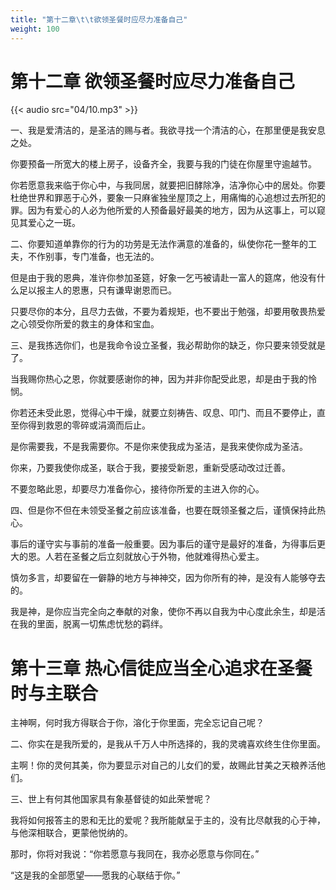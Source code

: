 ```yaml
---
title: "第十二章\t\t欲领圣餐时应尽力准备自己"
weight: 100
---
```

# 第十二章		欲领圣餐时应尽力准备自己

{{< audio src="04/10.mp3" >}}

一、我是爱清洁的，是圣洁的赐与者。我欲寻找一个清洁的心，在那里便是我安息之处。

你要预备一所宽大的楼上房子，设备齐全，我要与我的门徒在你屋里守逾越节。

你若愿意我来临于你心中，与我同居，就要把旧酵除净，洁净你心中的居处。你要杜绝世界和罪恶于心外，要象一只麻雀独坐屋顶之上，用痛悔的心追想过去所犯的罪。因为有爱心的人必为他所爱的人预备最好最美的地方，因为从这事上，可以窥见其爱心之一斑。

二、你要知道单靠你的行为的功劳是无法作满意的准备的，纵使你花一整年的工夫，不作别事，专门准备，也无法的。

但是由于我的恩典，准许你参加圣筵，好象一乞丐被请赴一富人的筵席，他没有什么足以报主人的恩惠，只有谦卑谢恩而已。

只要尽你的本分，且尽力去做，不要为着规矩，也不要出于勉强，却要用敬畏热爱之心领受你所爱的救主的身体和宝血。

三、是我拣选你们，也是我命令设立圣餐，我必帮助你的缺乏，你只要来领受就是了。

当我赐你热心之恩，你就要感谢你的神，因为并非你配受此恩，却是由于我的怜悯。

你若还未受此恩，觉得心中干燥，就要立刻祷告、叹息、叩门、而且不要停止，直至你得到救恩的零碎或涓滴而后止。

是你需要我，不是我需要你。不是你来使我成为圣洁，是我来使你成为圣洁。

你来，乃要我使你成圣，联合于我，要接受新恩，重新受感动改过迁善。

不要忽略此恩，却要尽力准备你心，接待你所爱的主进入你的心。

四、但是你不但在未领受圣餐之前应该准备，也要在既领圣餐之后，谨慎保持此热心。

事后的谨守实与事前的准备一般重要。因为事后的谨守是最好的准备，为得事后更大的恩。人若在圣餐之后立刻就放心于外物，他就难得热心爱主。

慎勿多言，却要留在一僻静的地方与神神交，因为你所有的神，是没有人能够夺去的。

我是神，是你应当完全向之奉献的对象，使你不再以自我为中心度此余生，却是活在我的里面，脱离一切焦虑忧愁的羁绊。

# 第十三章		热心信徒应当全心追求在圣餐时与主联合

主神啊，何时我方得联合于你，溶化于你里面，完全忘记自己呢？

二、你实在是我所爱的，是我从千万人中所选择的，我的灵魂喜欢终生住你里面。

主啊！你的灵何其美，你为要显示对自己的儿女们的爱，故赐此甘美之天粮养活他们。

三、世上有何其他国家具有象基督徒的如此荣誉呢？

我将如何报答主的恩和无比的爱呢？我所能献呈于主的，没有比尽献我的心于神，与他深相联合，更蒙他悦纳的。

那时，你将对我说：“你若愿意与我同在，我亦必愿意与你同在。”

“这是我的全部愿望——愿我的心联结于你。”

